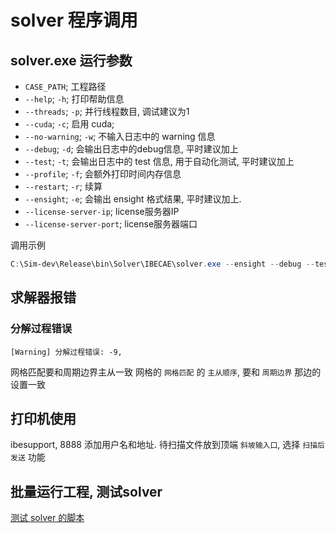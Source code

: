 # solver 程序调用

## solver.exe 运行参数

+ `CASE_PATH`; 工程路径
+ `--help`; `-h`; 打印帮助信息
+ `--threads`; `-p`; 并行线程数目, 调试建议为1
+ `--cuda`; `-c`; 启用 cuda;
+ `--no-warning`; `-w`; 不输入日志中的 warning 信息
+ `--debug`; `-d`; 会输出日志中的debug信息, 平时建议加上
+ `--test`; `-t`; 会输出日志中的 test 信息, 用于自动化测试, 平时建议加上
+ `--profile`; `-f`; 会额外打印时间内存信息
+ `--restart`; `-r`; 续算
+ `--ensight`; `-e`; 会输出 ensight 格式结果, 平时建议加上.
+ `--license-server-ip`; license服务器IP
+ `--license-server-port`; license服务器端口

调用示例

```powershell
C:\Sim-dev\Release\bin\Solver\IBECAE\solver.exe --ensight --debug --test --threads=4 xxx\BianYaQi\Solving\SolvingDomain
```

## 求解器报错

### 分解过程错误

    [Warning] 分解过程错误: -9,

网格匹配要和周期边界主从一致
网格的 `网格匹配` 的 `主从顺序`, 要和 `周期边界` 那边的设置一致

## 打印机使用

ibesupport, 8888
添加用户名和地址.
待扫描文件放到顶端 `斜坡输入口`, 选择 `扫描后发送` 功能

## 批量运行工程, 测试solver

[测试 solver 的脚本](solver-test.ps1)
